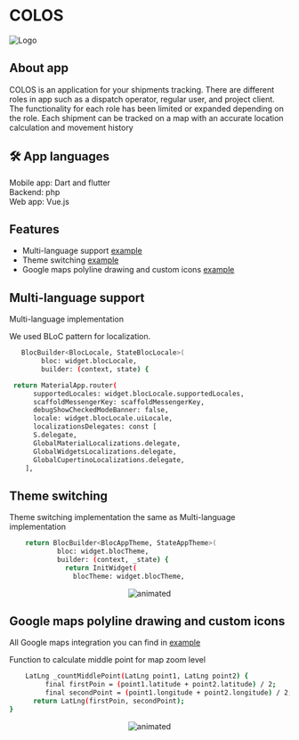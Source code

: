 # COLOS
![Logo](https://github.com/GaLenN3228/portfolio_preview/blob/main/assets/colos_logo.png?raw=true)

## About app

COLOS is an application for your shipments tracking. There are different roles in app such as a dispatch operator, regular user, and project client. The functionality for each role has been limited or expanded depending on the role. Each shipment can be tracked on a map with an accurate location calculation and movement history

## 🛠 App languages
Mobile app: Dart and flutter<br />
Backend: php<br />
Web app: Vue.js

## Features

- Multi-language support  [example](https://github.com/GaLenN3228/portfolio_preview/tree/main/examples/locale_bloc)
- Theme switching   [example](https://github.com/GaLenN3228/portfolio_preview/tree/main/examples/bloc_theme)
- Google maps polyline drawing and custom icons  [example](https://github.com/GaLenN3228/portfolio_preview/tree/main/examples/map)


## Multi-language support

Multi-language implementation

We used BLoC pattern for localization. 

```bash
   BlocBuilder<BlocLocale, StateBlocLocale>(
        bloc: widget.blocLocale,
        builder: (context, state) {
```

```bash
 return MaterialApp.router(
      supportedLocales: widget.blocLocale.supportedLocales,
      scaffoldMessengerKey: scaffoldMessengerKey,
      debugShowCheckedModeBanner: false,
      locale: widget.blocLocale.uiLocale,
      localizationsDelegates: const [
      S.delegate,
      GlobalMaterialLocalizations.delegate,
      GlobalWidgetsLocalizations.delegate,
      GlobalCupertinoLocalizations.delegate,
    ],
```

## Theme switching

Theme switching implementation the same as Multi-language implementation


```bash
    return BlocBuilder<BlocAppTheme, StateAppTheme>(
            bloc: widget.blocTheme,
            builder: (context, _state) {
              return InitWidget(
                blocTheme: widget.blocTheme,
```



<p align="center">
  <img src="https://github.com/GaLenN3228/portfolio_preview/blob/main/assets/theme_and_language.gif" alt="animated" />
</p>

## Google maps polyline drawing and custom icons

All Google maps integration you can find in [example](https://github.com/GaLenN3228/portfolio_preview/tree/main/examples/map)

Function to calculate middle point for map zoom level
```bash
    LatLng _countMiddlePoint(LatLng point1, LatLng point2) {
         final firstPoin = (point1.latitude + point2.latitude) / 2;
         final secondPoint = (point1.longitude + point2.longitude) / 2;
      return LatLng(firstPoin, secondPoint);
}
```

<p align="center">
  <img src="https://github.com/GaLenN3228/portfolio_preview/blob/main/assets/map_preview.gif" alt="animated" />
</p>

